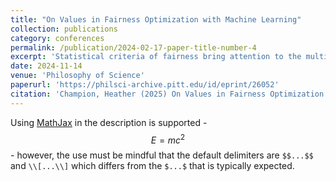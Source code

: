 ```yaml
---
title: "On Values in Fairness Optimization with Machine Learning"
collection: publications
category: conferences
permalink: /publication/2024-02-17-paper-title-number-4
excerpt: 'Statistical criteria of fairness bring attention to the multiobjective nature of many predictive modelling problems. In this paper, I consider how epistemic and non-epistemic values impact the design of machine learning algorithms that optimize for more than one normative goal. I focus on a major design choice between biased search strategies that directly incorporate priorities for various objectives into an optimization procedure, and unbiased search strategies that do not. I argue that both reliably generate Pareto optimal solutions such that various other values are relevant to making a rational choice between them.'
date: 2024-11-14
venue: 'Philosophy of Science'
paperurl: 'https://philsci-archive.pitt.edu/id/eprint/26052'
citation: 'Champion, Heather (2025) On Values in Fairness Optimization with Machine Learning. [Preprint]'
---
```


Using [MathJax](https://www.mathjax.org/) in the description is supported - $$E=mc^2$$ - however, the use must be mindful that the default delimiters are `$$...$$` and `\\[...\\]` which differs from the `$...$` that is typically expected.
